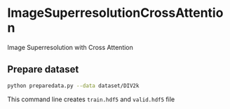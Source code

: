 # ImageSuperresolutionCrossAttention
Image Superresolution with Cross Attention 


## Prepare dataset 
```bash
python preparedata.py --data dataset/DIV2k
```
This command line creates `train.hdf5` and `valid.hdf5` file 
